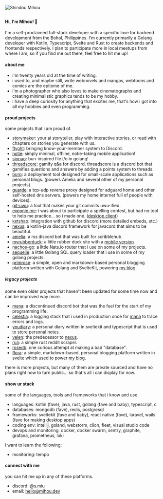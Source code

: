 ![Shindou Mihou](https://github.com/ShindouMihou/ShindouMihou/assets/69381903/a7b0df26-7e27-47a0-a500-e3dad40dd6b0)

##

#### Hi, I'm Mihou! 👋

I'm a self-proclaimed full-stack developer with a specific love for backend development from the Bohol, Philippines. I'm currently primarily a Golang developer with Kotlin, Typescript, Svelte and Rust to create backends and frontends respectively. I plan to participate more in local meetups from where I am, so if you find me out there, feel free to hit me up!

#### about me
- i'm twenty years old at the time of writing.
- i used to, and maybe still, write webnovels and mangas, webtoons and comics are the epitome of me.
- i'm a photographer who also loves to make cinematographs and creating minimalistic graphics tends to be my hobby.
- i have a deep curiosity for anything that excites me, that's how i got into all my hobbies and even programming.

#### proud projects
some projects that i am proud of.
- [storymaker](https://storymkr.co): your ai storyteller, play with interactive stories, or read with chapters on stories you generate with us.
- [flyght](https://flyght.mihou.pw): bringing know-your-member system to Discord.
- [notie](https://github.com/ShindouMihou/notie): simply minimal, offline, notie-taking mobile application!
- [siopao](https://github.com/ShindouMihou/siopao): bun-inspired file i/o in golang!
- [threadscore](https://threadscore.mihou.pw): gamify q&a for discord. threadscore is a discord bot that gamifies questions and answers by adding a points system to threads.
- [burp](https://github.com/ShindouMihou/burp): a deployment tool designed for small-scale applications such as personal blogs. (powers Amelia and several other of my personal projects).
- [guarde](https://github.com/ShindouMihou/guarde): a tcp-udp reverse proxy designed for adguard home and other self-hosted dns servers. (powers my home internet full of people with devices).
- [git-uwu](https://github.com/ShindouMihou/git-uwu): a tool that makes your git commits uwu-ified.
- [exponie.me](https://exponie.me): i was about to participate a spelling contest, but had no tool to help me practice... so i made one. ([desktop client](https://github.com/ShindouMihou/exponie-desktop))
- [ketshap](https://github.com/Ketshap/ketshap): integration with github for discord (more detailed embeds, etc.)
- [nexus](https://github.com/ShindouMihou/Nexus): a kotlin-java discord framework for javacord that aims to be beautiful.
- [amelia](https://github.com/Amelia-chan/Amelia): a rss discord bot that was built for scribblehub.
- [myrubberduck](https://rubberduck.mihou.pw): a little rubber duck site with a [mobile version](https://github.com/ShindouMihou/MyRubberDuck-Native)
- [nachos-go](https://github.com/ShindouMihou/nachos-go): a little Nats.io router that i use on some of my projects.
- [sequelie](https://github.com/ShindouMihou/sequelie): a little Golang SQL query loader that i use in some of my golang projects.
- [primrose](https://github.com/ShindouMihou/primrose): a simple, open and markdown-based personal blogging platform written with Golang and SvelteKit, powering [my blog](https://blog.mihou.pw).

##### legacy projects
some even older projects that haven't been updated for some time now and can be improved way more.
- [mana](https://github.com/ManaNet/): a discontinued discord bot that was the fuel for the start of my programming life.
- [celestia](https://github.com/ShindouMihou/celestia): a logging stack that i used in production once for [mana](https://github.com/ManaNet) to trace errors and logs.
- [youdiary](https://github.com/ShindouMihou/youdiary): a personal diary written in sveltekit and typescript that is used to store personal notes.
- [velen](https://github.com/ShindouMihou/velen): the predecessor to [nexus](https://github.com/ShindouMihou/Nexus).
- [rua](https://github.com/ShindouMihou/Rua): a simple rust reddit scraper.
- [rosedb](https://github.com/ShindouMihou/RoseDB): one curious attempt at making a bad "database".
- [flora](https://github.com/ShindouMihou/Flora): a simple, markdown-based, personal blogging platform written in svelte which used to power [my blog](https://blog.mihou.pw).

there is more projects, but many of them are private sourced and have no plans right now to turn public... so that's all i can display for now.

#### show ur stack
some of the languages, tools and frameworks that i know and use.
- languages: kotlin (fave), java, rust, golang (fave and baby), typescript, c
- databases: mongodb (fave), redis, postgresql
- frameworks: sveltekit (fave and baby), react native (fave), laravel, wails (fave for making desktop apps)
- coding env: intellij, goland, webstorm, clion, fleet, visual studio code
- devops and monitoring: docker, docker swarm, sentry, graphite, grafana, prometheus, loki

i want to learn the following:
- monitoring: tempo

#### connect with me
you can hit me up in any of these platforms.
- discord: @s.miu
- email: hello@mihou.dev

